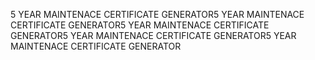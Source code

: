5 YEAR MAINTENACE CERTIFICATE GENERATOR5 YEAR MAINTENACE CERTIFICATE GENERATOR5 YEAR MAINTENACE CERTIFICATE GENERATOR5 YEAR MAINTENACE CERTIFICATE GENERATOR5 YEAR MAINTENACE CERTIFICATE GENERATOR
